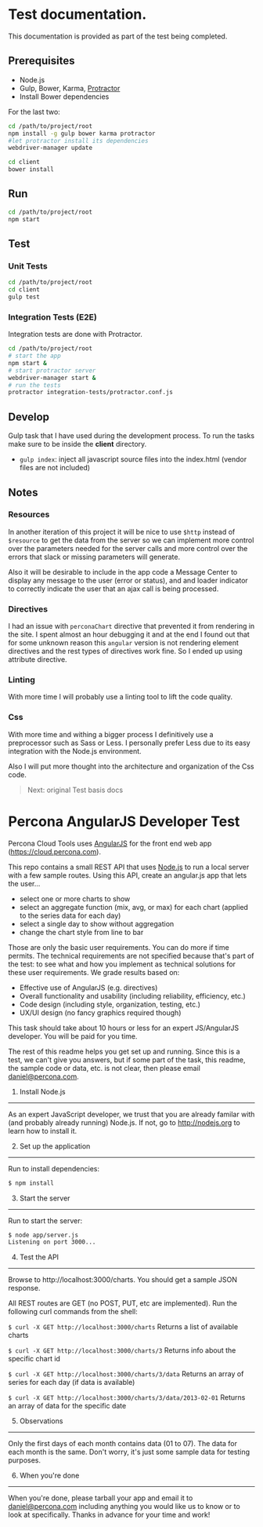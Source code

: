 # Test documentation.

This documentation is provided as part of the test being completed.


## Prerequisites

- Node.js
- Gulp, Bower, Karma, [Protractor](https://github.com/angular/protractor/blob/master/docs/tutorial.md#setup)
- Install Bower dependencies


For the last two:


```sh
cd /path/to/project/root
npm install -g gulp bower karma protractor
#let protractor install its dependencies
webdriver-manager update

cd client
bower install
```


## Run

```sh
cd /path/to/project/root
npm start
```

## Test

### Unit Tests


```sh
cd /path/to/project/root
cd client
gulp test
```

### Integration Tests (E2E)

Integration tests are done with Protractor.

```sh
cd /path/to/project/root
# start the app
npm start &
# start protractor server
webdriver-manager start &
# run the tests
protractor integration-tests/protractor.conf.js
```


## Develop

Gulp task that I have used during the development process.
To run the tasks make sure to be inside the **client** directory.

- `gulp index`: inject all javascript source files into the index.html (vendor files are not included)


## Notes

### Resources

In another iteration of this project it will be nice to use `$http` instead of `$resource` 
to get the data from the server so we can implement more control over the parameters needed
for the server calls and more control over the errors that slack or missing parameters will 
generate.

Also it will be desirable to include in the app code a Message Center to display any message to the user (error or status),
and and loader indicator to correctly indicate the user that an ajax call is being processed.

### Directives

I had an issue with `perconaChart` directive that prevented it from rendering in the site.
I spent almost an hour debugging it and at the end I found out that for some unknown reason this
`angular` version is not rendering element directives and the rest types of directives work fine.
So I ended up using attribute directive.



### Linting

With more time I will probably use a linting tool to lift the code quality.

### Css

With more time and withing a bigger process I definitively use a preprocessor such as Sass or Less.
I personally prefer Less due to its easy integration with the Node.js environment.

Also I will put more thought into the architecture and organization of the Css code.




> Next: original Test basis docs

Percona AngularJS Developer Test
================================

Percona Cloud Tools uses [AngularJS](http://angularjs.org/) for the front end web app (https://cloud.percona.com).

This repo contains a small REST API that uses [Node.js](http://nodejs.org/) to run a local server
with a few sample routes.  Using this API, create an angular.js app that lets the user...

* select one or more charts to show
* select an aggregate function (mix, avg, or max) for each chart (applied to the series data for each day)
* select a single day to show without aggregation
* change the chart style from line to bar

Those are only the basic user requirements.  You can do more if time permits.  The technical requirements
are not specified because that's part of the test: to see what and how you implement as technical solutions
for these user requirements.  We grade results based on:

* Effective use of AngularJS (e.g. directives)
* Overall functionality and usability (including reliability, efficiency, etc.)
* Code design (including style, organization, testing, etc.)
* UX/UI design (no fancy graphics required though)

This task should take about 10 hours or less for an expert JS/AngularJS developer.  You will be paid for you time.

The rest of this readme helps you get set up and running.  Since this is a test, we can't give you answers,
but if some part of the task, this readme, the sample code or data, etc. is not clear, then please email daniel@percona.com.

1. Install Node.js
------------------

As an expert JavaScript developer, we trust that you are already familar with (and probably already running) Node.js.  If not, go to http://nodejs.org to learn how to install it.

2. Set up the application
-------------------------

Run to install dependencies:

```sh
$ npm install
```

3. Start the server
-------------------

Run to start the server:

```sh
$ node app/server.js
Listening on port 3000...
```

4. Test the API
---------------

Browse to http://localhost:3000/charts.  You should get a sample JSON response.

All REST routes are GET (no POST, PUT, etc are implemented). Run the following curl commands from the shell:

`$ curl -X GET http://localhost:3000/charts`
Returns a list of available charts

`$ curl -X GET http://localhost:3000/charts/3`
Returns info about the specific chart id

`$ curl -X GET http://localhost:3000/charts/3/data`
Returns an array of series for each day (if data is available)

`$ curl -X GET http://localhost:3000/charts/3/data/2013-02-01`
Returns an array of data for the specific date

5. Observations
---------------

Only the first days of each month contains data (01 to 07). The data for each month is the same. Don't worry, it's just some sample data for testing purposes.

6. When you're done
-------------------

When you're done, please tarball your app and email it to daniel@percona.com including anything you
would like us to know or to look at specifically.  Thanks in advance for your time and work!
